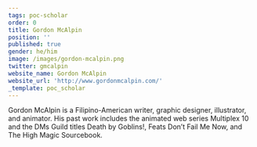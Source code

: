 ```yaml
---
tags: poc-scholar
order: 0
title: Gordon McAlpin
position: ''
published: true
gender: he/him
image: /images/gordon-mcalpin.png
twitter: gmcalpin
website_name: Gordon McAlpin
website_url: 'http://www.gordonmcalpin.com/'
_template: poc_scholar
---
```


Gordon McAlpin is a Filipino-American writer, graphic designer, illustrator, and animator. His past work includes the animated web series Multiplex 10 and the DMs Guild titles Death by Goblins!, Feats Don’t Fail Me Now, and The High Magic Sourcebook.
